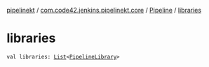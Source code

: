 [pipelinekt](../../index.md) / [com.code42.jenkins.pipelinekt.core](../index.md) / [Pipeline](index.md) / [libraries](./libraries.md)

# libraries

`val libraries: `[`List`](https://kotlinlang.org/api/latest/jvm/stdlib/kotlin.collections/-list/index.html)`<`[`PipelineLibrary`](../-pipeline-library/index.md)`>`